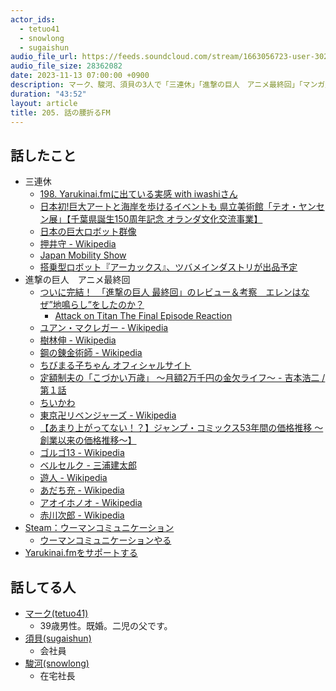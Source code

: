 ```yaml
---
actor_ids:
  - tetuo41
  - snowlong
  - sugaishun
audio_file_url: https://feeds.soundcloud.com/stream/1663056723-user-302747142-yarukinai-205-2023-11-13.mp3
audio_file_size: 28362082
date: 2023-11-13 07:00:00 +0900
description: マーク、駿河、須貝の3人で「三連休」「進撃の巨人　アニメ最終回」「マンガ」などについて話しました。
duration: "43:52"
layout: article
title: 205. 話の腰折るFM
---
```


## 話したこと
- 三連休
  - [198. Yarukinai.fmに出ている実感 with iwashiさん](https://yarukinai.fm/episode/198)
  - [日本初!巨大アートと海岸を歩けるイベントも 県立美術館「テオ・ヤンセン展」【千葉県誕生150周年記念 オランダ文化交流事業】](https://www.pref.chiba.lg.jp/bunshin/event/2023/20231006theojansen.html)
  - [日本の巨大ロボット群像](https://www.fukuoka-art-museum.jp/exhibition/giant_robots/)
  - [押井守 - Wikipedia](https://ja.wikipedia.org/wiki/%E6%8A%BC%E4%BA%95%E5%AE%88)
  - [Japan Mobility Show](https://www.japan-mobility-show.com/)
  - [搭乗型ロボット『アーカックス』、ツバメインダストリが出品予定](https://response.jp/article/2023/10/03/375543.html)
- 進撃の巨人　アニメ最終回
  - [ついに完結！　「進撃の巨人 最終回」のレビュー＆考察　エレンはなぜ”地鳴らし”をしたのか？](https://www.itmedia.co.jp/fav/articles/2311/06/news157.html)
    - [Attack on Titan The Final Episode Reaction](https://www.youtube.com/watch?v=Ba5MNzZPjwk)
  - [ユアン・マクレガー - Wikipedia](https://ja.wikipedia.org/wiki/%E3%83%A6%E3%82%A2%E3%83%B3%E3%83%BB%E3%83%9E%E3%82%AF%E3%83%AC%E3%82%AC%E3%83%BC)
  - [樹林伸 - Wikipedia](https://ja.wikipedia.org/wiki/%E6%A8%B9%E6%9E%97%E4%BC%B8)
  - [鋼の錬金術師 - Wikipedia](https://ja.wikipedia.org/wiki/%E9%8B%BC%E3%81%AE%E9%8C%AC%E9%87%91%E8%A1%93%E5%B8%AB)
  - [ちびまる子ちゃん オフィシャルサイト](https://chibimaru.tv/)
  - [定額制夫の「こづかい万歳」 ～月額2万千円の金欠ライフ～ - 吉本浩二 / 第１話](https://comic-days.com/episode/10834108156696368846)
  - [ちいかわ](https://www.anime-chiikawa.jp/)
  - [東京卍リベンジャーズ - Wikipedia](https://ja.wikipedia.org/wiki/%E6%9D%B1%E4%BA%AC%E5%8D%8D%E3%83%AA%E3%83%99%E3%83%B3%E3%82%B8%E3%83%A3%E3%83%BC%E3%82%BA)
  - [【あまり上がってない！？】ジャンプ・コミックス53年間の価格推移 ～創業以来の価格推移～】](https://powerturtle.net/jumpcomics_price/)
  - [ゴルゴ13 - Wikipedia](https://ja.wikipedia.org/wiki/%E3%82%B4%E3%83%AB%E3%82%B413)
  - [ベルセルク - 三浦建太郎](https://younganimal.com/series/f68f676b354d4)
  - [遊人 - Wikipedia](https://ja.wikipedia.org/wiki/%E9%81%8A%E4%BA%BA)
  - [あだち充 - Wikipedia](https://ja.wikipedia.org/wiki/%E3%81%82%E3%81%A0%E3%81%A1%E5%85%85)
  - [アオイホノオ - Wikipedia](https://ja.wikipedia.org/wiki/%E3%82%A2%E3%82%AA%E3%82%A4%E3%83%9B%E3%83%8E%E3%82%AA)
  - [赤川次郎 - Wikipedia](https://ja.wikipedia.org/wiki/%E8%B5%A4%E5%B7%9D%E6%AC%A1%E9%83%8E)
- [Steam：ウーマンコミュニケーション](https://store.steampowered.com/app/2095090/_/)
  - [ウーマンコミュニケーションやる](https://www.youtube.com/live/N51H92p8AwA?si=YbzaQytA4e35GC3v&t=9101)
- [Yarukinai.fmをサポートする](https://note.com/tetuo41/circle)

## 話してる人
- [マーク(tetuo41)](https://twitter.com/tetuo41)
  - 39歳男性。既婚。二児の父です。
- [須貝(sugaishun)](https://twitter.com/sugaishun)
  - 会社員
- [駿河(snowlong)](https://twitter.com/_snowlong)
  - 在宅社長
